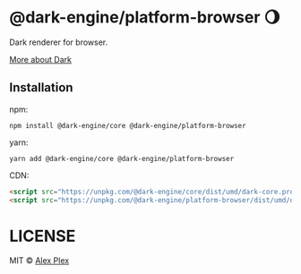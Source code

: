 # @dark-engine/platform-browser 🌖

Dark renderer for browser.

[More about Dark](https://github.com/atellmer/dark)

## Installation
npm:
```
npm install @dark-engine/core @dark-engine/platform-browser
```

yarn:
```
yarn add @dark-engine/core @dark-engine/platform-browser
```

CDN:
```html
<script src="https://unpkg.com/@dark-engine/core/dist/umd/dark-core.production.min.js"></script>
<script src="https://unpkg.com/@dark-engine/platform-browser/dist/umd/dark-platform-browser.production.min.js"></script>
```

# LICENSE

MIT © [Alex Plex](https://github.com/atellmer)

